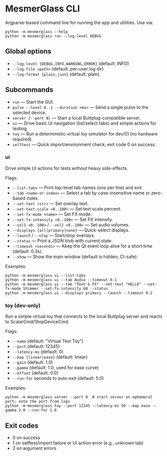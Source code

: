 # MesmerGlass CLI

Argparse-based command line for running the app and utilities. Use via:

```
python -m mesmerglass --help
python -m mesmerglass run --log-level DEBUG
```

## Global options

- `--log-level {DEBUG,INFO,WARNING,ERROR}` (default: INFO)
- `--log-file <path>` (default: per-user log dir)
- `--log-format {plain,json}` (default: plain)

## Subcommands

- `run` — Start the GUI.
- `pulse --level 0..1 --duration <ms>` — Send a single pulse to the selected device.
- `server [--port N]` — Start a local Buttplug-compatible server.
- `ui` — Drive basic UI navigation (list/select tabs) and simple actions for testing.
- `toy` — Run a deterministic virtual toy simulator for dev/CI (no hardware required).
- `selftest` — Quick import/environment check; exit code 0 on success.

### ui

Drive simple UI actions for tests without heavy side-effects.

Flags:
- `--list-tabs` — Print top-level tab names (one per line) and exit.
- `--tab <name-or-index>` — Select a tab by case-insensitive name or zero-based index.
- `--set-text <str>` — Set overlay text.
- `--set-text-scale <0..100>` — Set text scale percent.
- `--set-fx-mode <name>` — Set FX mode.
- `--set-fx-intensity <0..100>` — Set FX intensity.
- `--vol1 <0..100>` / `--vol2 <0..100>` — Set audio volumes.
- `--displays {all|primary|none}` — Quick-select displays.
- `--launch` / `--stop` — Start/stop overlays.
- `--status` — Print a JSON blob with current state.
- `--timeout <seconds>` — Keep the Qt event loop alive for a short time (default: 0.3s).
- `--show` — Show the main window (default is hidden; CI-safe).

Examples:

```
python -m mesmerglass ui --list-tabs
python -m mesmerglass ui --tab Audio --timeout 0.1
python -m mesmerglass ui --tab "Text & FX" --set-text "HELLO" --set-fx-mode Shimmer --set-fx-intensity 60 --status
python -m mesmerglass ui --displays primary --launch --timeout 0.2
```

### toy (dev-only)

Run a simple virtual toy that connects to the local Buttplug server and reacts to ScalarCmd/StopDeviceCmd.

Flags:
- `--name` (default: "Virtual Test Toy")
- `--port` (default: 12345)
- `--latency-ms` (default: 0)
- `--map {linear|ease}` (default: linear)
- `--gain` (default: 1.0)
- `--gamma` (default: 1.0; used for ease curve)
- `--offset` (default: 0.0)
- `--run-for` seconds to auto-exit (default: 5.0)

Examples:

```
python -m mesmerglass server --port 0  # start server on ephemeral port; note the port from logs
python -m mesmerglass toy --port 12345 --latency-ms 50 --map ease --gamma 2.0 --run-for 1.0
```

## Exit codes

- 0 on success
- 1 on selftest/import failure or UI action error (e.g., unknown tab)
- 2 on argument errors
